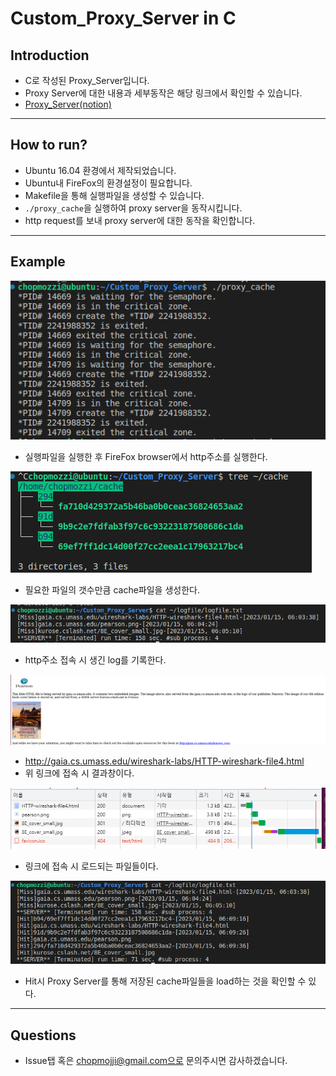 # Custom_Proxy_Server in C
## Introduction
- C로 작성된 Proxy_Server입니다.
- Proxy Server에 대한 내용과 세부동작은 해당 링크에서 확인할 수 있습니다.
- [Proxy_Server(notion)](https://abalone-fahrenheit-80e.notion.site/Custom_Proxy_Server-in-C-7087d48c6039476ca45dbcde600f48e2)
---
## How to run?
- Ubuntu 16.04 환경에서 제작되었습니다.
- Ubuntu내 FireFox의 환경설정이 필요합니다.
- Makefile을 통해 실행파일을 생성할 수 있습니다.
- `./proxy_cache`을 실행하여 proxy server을 동작시킵니다.
- http request를 보내 proxy server에 대한 동작을 확인합니다.
---
## Example
![실행 예시](/image/1.PNG)
- 실행파일을 실행한 후 FireFox browser에서 http주소를 실행한다.

![cache파일 예시](/image/2.PNG)
- 필요한 파일의 갯수만큼 cache파일을 생성한다.

![log파일 예시](/image/3.PNG)
- http주소 접속 시 생긴 log를 기록한다.

![결과물 예시](/image/4.PNG)
- http://gaia.cs.umass.edu/wireshark-labs/HTTP-wireshark-file4.html
- 위 링크에 접속 시 결과창이다.

![hostname접근 시 load되는 파일들](/image/5.PNG)
- 링크에 접속 시 로드되는 파일들이다.

![결과물 예시(Hit포함)](/image/6.PNG)
- Hit시 Proxy Server를 통해 저장된 cache파일들을 load하는 것을 확인할 수 있다.

---
## Questions
- Issue탭 혹은 chopmojji@gmail.com으로 문의주시면 감사하겠습니다.
